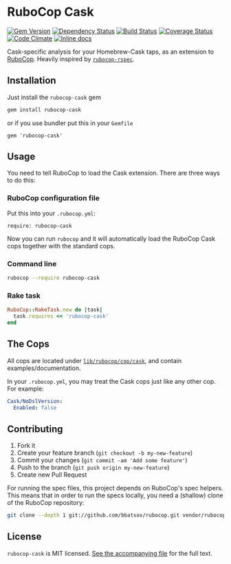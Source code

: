 # RuboCop Cask

[![Gem Version](https://badge.fury.io/rb/rubocop-cask.svg)](http://badge.fury.io/rb/rubocop-cask)
[![Dependency Status](https://gemnasium.com/caskroom/rubocop-cask.svg)](https://gemnasium.com/caskroom/rubocop-cask)
[![Build Status](https://travis-ci.org/caskroom/rubocop-cask.svg?branch=master)](https://travis-ci.org/caskroom/rubocop-cask)
[![Coverage Status](https://img.shields.io/codeclimate/coverage/github/caskroom/rubocop-cask.svg)](https://codeclimate.com/github/caskroom/rubocop-cask)
[![Code Climate](https://codeclimate.com/github/caskroom/rubocop-cask/badges/gpa.svg)](https://codeclimate.com/github/caskroom/rubocop-cask)
[![Inline docs](http://inch-ci.org/github/caskroom/rubocop-cask.svg)](http://inch-ci.org/github/caskroom/rubocop-cask)

Cask-specific analysis for your Homebrew-Cask taps, as an extension to
[RuboCop](https://github.com/bbatsov/rubocop). Heavily inspired by [`rubocop-rspec`](https://github.com/nevir/rubocop-rspec).


## Installation

Just install the `rubocop-cask` gem

```bash
gem install rubocop-cask
```

or if you use bundler put this in your `Gemfile`

```
gem 'rubocop-cask'
```


## Usage

You need to tell RuboCop to load the Cask extension. There are three ways to do this:

### RuboCop configuration file

Put this into your `.rubocop.yml`:

```
require: rubocop-cask
```

Now you can run `rubocop` and it will automatically load the RuboCop Cask cops together with the standard cops.

### Command line

```bash
rubocop --require rubocop-cask
```

### Rake task

```ruby
RuboCop::RakeTask.new do |task|
  task.requires << 'rubocop-cask'
end
```


## The Cops

All cops are located under [`lib/rubocop/cop/cask`](lib/rubocop/cop/cask), and contain examples/documentation.

In your `.rubocop.yml`, you may treat the Cask cops just like any other cop. For example:

```yaml
Cask/NoDslVersion:
  Enabled: false
```


## Contributing

1. Fork it
2. Create your feature branch (`git checkout -b my-new-feature`)
3. Commit your changes (`git commit -am 'Add some feature'`)
4. Push to the branch (`git push origin my-new-feature`)
5. Create new Pull Request

For running the spec files, this project depends on RuboCop's spec helpers. This means that in order to run the specs locally, you need a (shallow) clone of the RuboCop repository:

```bash
git clone --depth 1 git://github.com/bbatsov/rubocop.git vendor/rubocop
```

## License

`rubocop-cask` is MIT licensed. [See the accompanying file](MIT-LICENSE.md) for
the full text.
